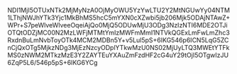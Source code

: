NDI1MjI5OTUxNTk2MjMyNzA0OjMyOWU5YzYwLTU2Y2MtNGUwYy04NTM1LThjNWJhYTk3Yjc1MkBhMS5hcC5mYXN0cXZwbi5jb206Mjk5ODAjNTAwZ+WPr+S7peWlveWlveeOqeiAjQo0MjQ5ODUwMjU3ODg3NzIzNTI6MDE2OTJiOTQtODZjMC00N2MzLWFjMTMtYmIzMWFmMmI1NTVkQGExLmFwLmZhc3RxdnBuLmNvbToyOTk4MCM2MDBn5Y+v5Lul5pS+6IKG546p6ICN5LqG5ZCnCjQxOTg5MjkzNDg3MjEzNzcyODplYTkwMzU0NS02MjUyLTQ3MWEtYTFkMS0zNWM2MTkzMzE3Y2ZAYTEuYXAuZmFzdHF2cG4uY29tOjI5OTgwIzJU6ZqP5L6/546p5pS+6IKG6YCg

